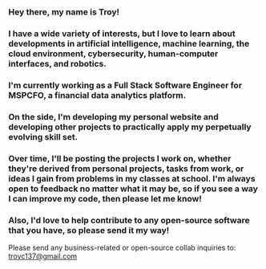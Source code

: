 ### Hey there, my name is Troy! 
### I have a wide variety of interests, but I love to learn about developments in artificial intelligence, machine learning, the cloud environment, cybersecurity, human-computer interfaces, and robotics.
### I'm currently working as a Full Stack Software Engineer for MSPCFO, a financial data analytics platform.
### On the side, I'm developing my personal website and developing other projects to practically apply my perpetually evolving skill set.
### Over time, I'll be posting the projects I work on, whether they're derived from personal projects, tasks from work, or ideas I gain from problems in my classes at school. I'm always open to feedback no matter what it may be, so if you see a way I can improve my code, then please let me know! 
### Also, I'd love to help contribute to any open-source software that you have, so please send it my way!

Please send any business-related or open-source collab inquiries to: troyc137@gmail.com

<!--
**troy-c137/troy-c137** is a ✨ _special_ ✨ repository because its `README.md` (this file) appears on your GitHub profile.

Here are some ideas to get you started:

- 🔭 I’m currently working on ...
- 🌱 I’m currently learning ...
- 👯 I’m looking to collaborate on ...
- 🤔 I’m looking for help with ...
- 💬 Ask me about ...
- 📫 How to reach me: ...
- ⚡ Fun fact: ...
-->
